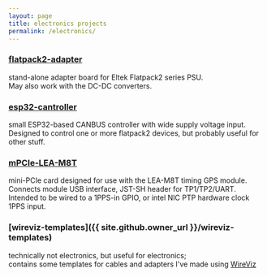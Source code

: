 ```yaml
---
layout: page
title: electronics projects
permalink: /electronics/
---
```


### [flatpack2-adapter](./flatpack2-adapter)
stand-alone adapter board for Eltek Flatpack2 series PSU.  
May also work with the DC-DC converters.

### [esp32-cantroller](./esp32-cantroller)
small ESP32-based CANBUS controller with wide supply voltage input.  
Designed to control one or more flatpack2 devices, but probably useful for other stuff.

### [mPCIe-LEA-M8T](./mpcie-lea-m8t)
mini-PCIe card designed for use with the LEA-M8T timing GPS module.  
Connects module USB interface, JST-SH header for TP1/TP2/UART.  
Intended to be wired to a 1PPS-in GPIO, or intel NIC PTP hardware clock 1PPS input.

### [wireviz-templates]({{ site.github.owner_url }}/wireviz-templates)
technically not electronics, but useful for electronics;  
contains some templates for cables and adapters I've made using [WireViz](https://github.com/formatc1702/WireViz/)
